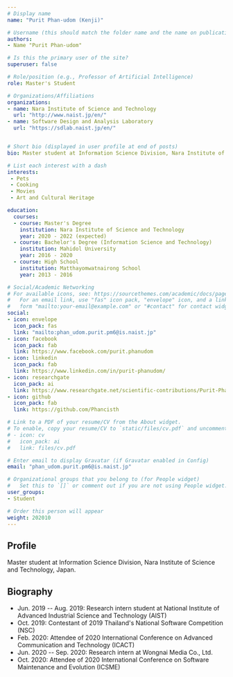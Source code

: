 ```yaml
---
# Display name
name: "Purit Phan-udom (Kenji)"

# Username (this should match the folder name and the name on publications)
authors:
- Name "Purit Phan-udom"

# Is this the primary user of the site?
superuser: false

# Role/position (e.g., Professor of Artificial Intelligence)
role: Master's Student

# Organizations/Affiliations
organizations:
- name: Nara Institute of Science and Technology
  url: "http://www.naist.jp/en/"
- name: Software Design and Analysis Laboratory
  url: "https://sdlab.naist.jp/en/"


# Short bio (displayed in user profile at end of posts)
bio: Master student at Information Science Division, Nara Institute of Science and Technology, Japan. Member of Software Design and Analysis Laboratory.

# List each interest with a dash
interests:
 - Pets
 - Cooking
 - Movies
 - Art and Cultural Heritage

education:
  courses:
  - course: Master's Degree
    institution: Nara Institute of Science and Technology
    year: 2020 - 2022 (expected)
  - course: Bachelor's Degree (Information Science and Technology)
    institution: Mahidol University
    year: 2016 - 2020
  - course: High School
    institution: Matthayomwatnairong School
    year: 2013 - 2016  

# Social/Academic Networking
# For available icons, see: https://sourcethemes.com/academic/docs/page-builder/#icons
#   For an email link, use "fas" icon pack, "envelope" icon, and a link in the
#   form "mailto:your-email@example.com" or "#contact" for contact widget.
social:
- icon: envelope
  icon_pack: fas
  link: "mailto:phan_udom.purit.pm6@is.naist.jp"
- icon: facebook
  icon_pack: fab
  link: https://www.facebook.com/purit.phanudom
- icon: linkedin
  icon_pack: fab
  link: https://www.linkedin.com/in/purit-phanudom/
- icon: researchgate
  icon_pack: ai
  link: https://www.researchgate.net/scientific-contributions/Purit-Phan-Udom-2173281646
- icon: github
  icon_pack: fab
  link: https://github.com/Phancisth

# Link to a PDF of your resume/CV from the About widget.
# To enable, copy your resume/CV to `static/files/cv.pdf` and uncomment the lines below.
# - icon: cv
#   icon_pack: ai
#   link: files/cv.pdf

# Enter email to display Gravatar (if Gravatar enabled in Config)
email: "phan_udom.purit.pm6@is.naist.jp"

# Organizational groups that you belong to (for People widget)
#   Set this to `[]` or comment out if you are not using People widget.
user_groups:
- Student

# Order this person will appear
weight: 202010
---
```


## Profile

Master student at Information Science Division, Nara Institute of Science and Technology, Japan.

## Biography

- Jun. 2019 -- Aug. 2019: Research intern student at National Institute of Advanced Industrial Science and Technology (AIST)
- Oct. 2019: Contestant of 2019 Thailand's National Software Competition (NSC)
- Feb. 2020: Attendee of 2020 International Conference on Advanced Communication and Technology (ICACT)
- Jun. 2020 -- Sep. 2020: Research intern at Wongnai Media Co., Ltd.
- Oct. 2020: Attendee of 2020 International Conference on Software Maintenance and Evolution (ICSME)